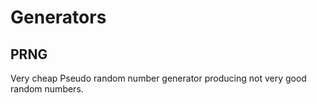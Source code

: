 # Generators

## PRNG

Very cheap Pseudo random number generator producing not very good random numbers.